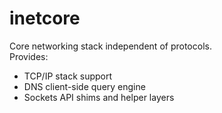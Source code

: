 # inetcore

Core networking stack independent of protocols.  
Provides:
- TCP/IP stack support
- DNS client-side query engine
- Sockets API shims and helper layers
